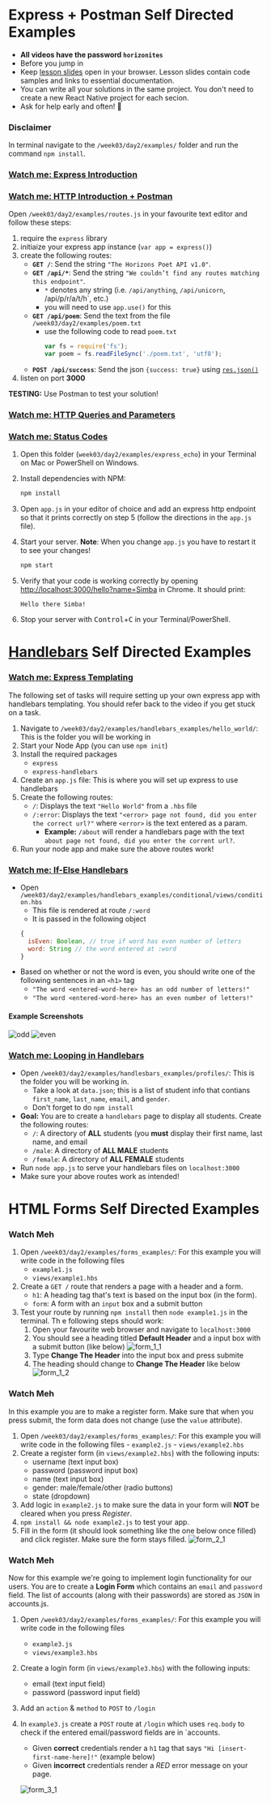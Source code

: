 # Express + Postman Self Directed Examples

- **All videos have the password `horizonites`**
- Before you jump in
- Keep [lesson slides](http://lessons.horizonsbootcamp.com/lessons/week03/day2.html)
  open in your browser. Lesson slides contain code samples and links to
  essential documentation.
- You can write all your solutions in the same project. You don't need to
  create a new React Native project for each secion.
- Ask for help early and often! 🙋

### Disclaimer

In terminal navigate to the `/week03/day2/examples/` folder and run the command `npm install`.

### [Watch me: Express Introduction](https://vimeo.com/212322872)
### [Watch me: HTTP Introduction + Postman](https://vimeo.com/212950789)

Open `/week03/day2/examples/routes.js` in your favourite text editor and follow these steps:

1. require the `express` library
1. initiaize your express app instance (`var app = express()`)
1. create the following routes:
    - __`GET /`__: Send the string `"The Horizons Poet API v1.0"`.
	- __`GET /api/*`__: Send the string `"We couldn’t find any routes matching this endpoint"`.
	    - `*` denotes any string (i.e. `/api/anything`, `/api/unicorn`, /api/p/r/a/t/h`, etc.)
		- you will need to use `app.use()` for this
	- __`GET /api/poem`__: Send the text from the file `/week03/day2/examples/poem.txt`
	    - use the following code to read `poem.txt`
		    ```js
			var fs = require('fs');
			var poem = fs.readFileSync('./poem.txt', 'utf8');
			```
	- __`POST /api/success`__: Send the json `{success: true}` using [`res.json()`](http://expressjs.com/en/api.html#res.json)
1. listen on port __3000__

__TESTING:__ Use Postman to test your solution!

### [Watch me: HTTP Queries and Parameters](https://vimeo.com/212995568)
### [Watch me: Status Codes](https://vimeo.com/213017476)

1. Open this folder (`week03/day2/examples/express_echo`) in your Terminal on Mac or PowerShell on Windows.
1. Install dependencies with NPM:
	```bash
	npm install
	```
1. Open `app.js` in your editor of choice and add an express http endpoint so that it prints correctly on step 5 (follow the directions in the `app.js` file).
1. Start your server. **Note**: When you change `app.js` you have to restart it to see your changes!
	```bash
	npm start
	```
1. Verify that your code is working correctly by opening [http://localhost:3000/hello?name=Simba](http://localhost:3000/hello?name=Simba) in Chrome. It should print:

	```
	Hello there Simba!
	```
1. Stop your server with <kbd>Control</kbd>+<kbd>C</kbd> in your Terminal/PowerShell.

# [Handlebars](http://handlebarsjs.com/) Self Directed Examples

### [Watch me: Express Templating](https://vimeo.com/213161919)

The following set of tasks will require setting up your own express app with handlebars templating. You should refer back to the video if you get stuck on a task.

1. Navigate to `/week03/day2/examples/handlebars_examples/hello_world/`: This is the folder you will be working in
1. Start your Node App (you can use `npm init`)
1. Install the required packages
    - `express`
	- `express-handlebars`
1. Create an `app.js` file: This is where you will set up express to use handlebars
1. Create the following routes:
    - `/`: Displays the text `"Hello World"` from a `.hbs` file
	- `/:error`: Displays the text `"<error> page not found, did you enter the correct url?"` where `<error>` is the text entered as a param.
	    - __Example:__ `/about` will render a handlebars page with the text `about page not found, did you enter the corrent url?`.
1. Run your node app and make sure the above routes work!

### [Watch me: If-Else Handlebars](https://vimeo.com/213165829)

- Open `/week03/day2/examples/handlebars_examples/conditional/views/condition.hbs`
    - This file is rendered at route `/:word`
	- It is passed in the following object
	```js
	{
	  isEven: Boolean, // true if word has even number of letters
	  word: String // the word entered at :word
	}
	```
- Based on whether or not the word is even, you should write one of the following sentences in an `<h1>` tag
    - `"The word <entered-word-here> has an odd number of letters!"`
    - `"The word <entered-word-here> has an even number of letters!"`
	
#### Example Screenshots
![odd]
![even]

[odd]: ../img/odd.png
[even]: ../img/even.png

### [Watch me: Looping in Handlebars](https://vimeo.com/213169153)

- Open `/week03/day2/examples/handlesbars_examples/profiles/`: This is the folder you will be working in.
    - Take a look at `data.json`; this is a list of student info that contians `first_name`, `last_name`, `email`, and `gender`.
	- Don't forget to do `npm install`
- __Goal:__ You are to create a `handlebars` page to display all students. Create the following routes:
    - `/`: A directory of __ALL__ students (you __must__ display their first name, last name, and email
	- `/male`: A directory of __ALL MALE__ students
	- `/female`: A directory of __ALL FEMALE__ students
- Run `node app.js` to serve your handlebars files on `localhost:3000`
- Make sure your above routes work as intended!

# HTML Forms Self Directed Examples

### Watch Meh
1. Open `/week03/day2/examples/forms_examples/`: For this example you will write code in the following files
    - `example1.js`
    - `views/example1.hbs`
1. Create a `GET /` route that renders a page with a header and a form.
	- `h1`: A heading tag that's text is based on the input box (in the form).
	- `form`: A form with an `input` box and a submit button
1. Test your route by running `npm install` then `node example1.js` in the terminal. Th
e following steps should work:
    1. Open your favourite web browser and navigate to `localhost:3000`
    1. You should see a heading titled __Default Header__ and a input box with a submit button (like below)
        ![form_1_1]
    1. Type __Change The Header__ into the input box and press submite
    1. The heading should change to __Change The Header__ like below
	![form_1_2]

### Watch Meh
In this example you are to make a register form. Make sure that when you press submit, the form data does not change (use the `value` attribute).

1. Open `/week03/day2/examples/forms_examples/`: For this example you will write code in the following files
        - `example2.js`
    	- `views/example2.hbs`
1. Create a register form (in `views/example2.hbs`) with the following inputs:
    - username (text input box)
	- password (password input box)
	- name (text input box)
	- gender: male/female/other (radio buttons)
	- state (dropdown)
1. Add logic in `example2.js` to make sure the data in your form will __NOT__ be cleared when you press _Register_.
1. `npm install && node example2.js` to test your app.
1. Fill in the form (it should look something like the one below once filled) and click register. Make sure the form stays filled.
    ![form_2_1]
	
### Watch Meh
Now for this example we're going to implement login functionality for our users. You are to create a __Login Form__ which contains an `email` and `password` field. The list of accounts (along with their passwords) are stored as `JSON` in accounts.js.

1. Open `/week03/day2/examples/forms_examples/`: For this example you will write code in the following files
    - `example3.js`
    - `views/example3.hbs`
1. Create a login form (in `views/example3.hbs`) with the following inputs:
    - email (text input field)
	- password (password input field)
1. Add an `action` & `method` to `POST` to `/login`
1. In `example3.js` create a `POST` route at `/login` which uses `req.body` to check if the entered email/password fields are in `accounts.
    - Given __correct__ credentials render a `h1` tag that says `"Hi [insert-first-name-here]!"` (example below)
	- Given __incorrect__ credentials render a _RED_ error message on your page.
	
    ![form_3_1]

[form_1_1]: ../img/form_1_1.png
[form_1_2]: ../img/form_1_2.png
[form_2_1]: ../img/form_2_1.png
[form_3_1]: ../img/form_3_1.png

